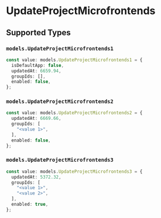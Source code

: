 # UpdateProjectMicrofrontends


## Supported Types

### `models.UpdateProjectMicrofrontends1`

```typescript
const value: models.UpdateProjectMicrofrontends1 = {
  isDefaultApp: false,
  updatedAt: 6659.94,
  groupIds: [],
  enabled: false,
};
```

### `models.UpdateProjectMicrofrontends2`

```typescript
const value: models.UpdateProjectMicrofrontends2 = {
  updatedAt: 6669.66,
  groupIds: [
    "<value 1>",
  ],
  enabled: false,
};
```

### `models.UpdateProjectMicrofrontends3`

```typescript
const value: models.UpdateProjectMicrofrontends3 = {
  updatedAt: 5372.32,
  groupIds: [
    "<value 1>",
    "<value 2>",
  ],
  enabled: true,
};
```

